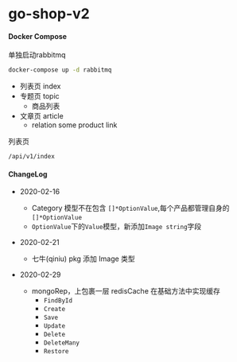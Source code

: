 # go-shop-v2


#### Docker Compose

单独启动rabbitmq
```bash
docker-compose up -d rabbitmq
```



- 列表页 index
- 专题页 topic
    + 商品列表
- 文章页 article
    + relation some product link

列表页
```
/api/v1/index
```


#### ChangeLog 
- 2020-02-16
    - Category 模型不在包含 `[]*OptionValue`,每个产品都管理自身的 `[]*OptionValue`
    - `OptionValue`下的`Value`模型，新添加`Image string`字段

- 2020-02-21
    - 七牛(qiniu) pkg 添加 Image 类型
    
- 2020-02-29
    - mongoRep，上包裹一层 redisCache 在基础方法中实现缓存
        + `FindById`
        + `Create`
        + `Save`
        + `Update`
        + `Delete`
        + `DeleteMany`
        + `Restore`